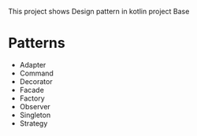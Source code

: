 This project shows Design pattern in kotlin project Base


<h1>Patterns </h1>

- Adapter
- Command
- Decorator
- Facade
- Factory
- Observer
- Singleton
- Strategy
